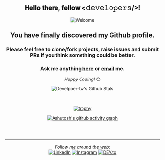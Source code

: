 
<div align="center">
<h2> 𝐇𝐞𝐥𝐥𝐨 𝐭𝐡𝐞𝐫𝐞, 𝐟𝐞𝐥𝐥𝐨𝐰 <𝚍𝚎𝚟𝚎𝚕𝚘𝚙𝚎𝚛𝚜/>! </h2>
</div>

<div align="center" width="50">

![Welcome](https://github.com/user-attachments/assets/0d0fb5fb-6cd4-4db1-871b-4226ad6c389d)

</div>

<div align="center">

## You have finally discovered my Github profile. <br>
### Please feel free to clone/fork projects, raise issues and submit PRs if you think something could be better. <br>
### Ask me anything <a href="https://github.com/developer-tw/developer-tw/issues/new"><b>here</b></a> or <a href="mailto:sanya@sanyaceo.com"><b>email</b></a> me.<br>

<i>Happy Coding!</i> 😊

</div>

<div align="center">

<img align="center" src="https://github-readme-stats.vercel.app/api?username=developer-tw&include_all_commits=true&count_private=true&show_icons=true&line_height=20&title_color=7A7ADB&icon_color=2234AE&text_color=D3D3D3&bg_color=0,000000,130F40" alt="Develpoer-tw's Github Stats">

</br></br>
[![trophy](https://github-profile-trophy.vercel.app/?username=developer-tw)](https://github.com/developer-tw/github-profile-trophy)

[![Ashutosh's github activity graph](https://github-readme-activity-graph.vercel.app/graph?username=developer-tw&bg_color=3f4f88&color=f3ecf2&line=ffffff&point=25b65d&area=true&hide_border=true)](https://github.com/ashutosh00710/github-readme-activity-graph)

</br></br>

---

<i>Follow me around the web:</i><br>
<a href="https://www.linkedin.com/in/ethan-wu-49447ba8" target="_blank"><img src="https://img.shields.io/badge/LinkedIn-%230077B5.svg?&style=flat-square&logo=linkedin&logoColor=white" alt="LinkedIn"></a>
<a href="https://www.instagram.com/ethan_wu118" target="_blank"><img src="https://img.shields.io/badge/Instagram-%23E4405F.svg?&style=flat-square&logo=instagram&logoColor=white" alt="Instagram"></a>
<a href="https://sanyaceo.com" target="_blank"><img src="https://img.shields.io/badge/DEV-%230A0A0A.svg?&style=flat-square&logo=DEV.to&logoColor=white" alt="DEV.to"></a>
</div>
